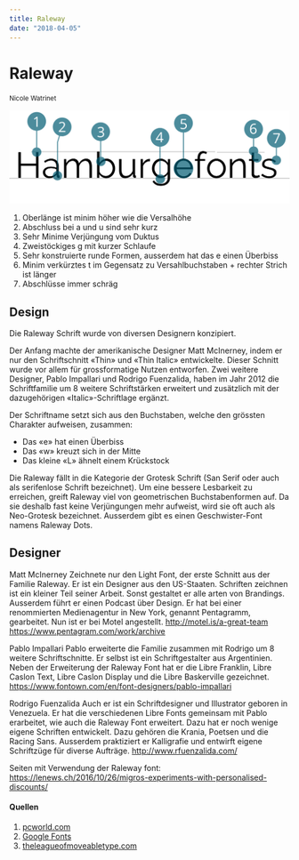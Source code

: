 ```yaml
---
title: Raleway
date: "2018-04-05"
---
```


# Raleway
<small>Nicole Watrinet</small>

<div class="col1to12">

![Raleway](./Raleway.svg)

</div>

1. Oberlänge ist minim höher wie die Versalhöhe
2. Abschluss bei a und u sind sehr kurz
3. Sehr Minime Verjüngung vom Duktus
4. Zweistöckiges g mit kurzer Schlaufe
5. Sehr konstruierte runde Formen, ausserdem hat das e einen Überbiss
6. Minim verkürztes t im Gegensatz zu Versahlbuchstaben + rechter Strich ist länger
7. Abschlüsse immer schräg


## Design
Die Raleway Schrift wurde von diversen Designern konzipiert.

Der Anfang machte der amerikanische Designer Matt McInerney, indem er nur den Schriftschnitt «Thin» und «Thin Italic» entwickelte. Dieser Schnitt wurde vor allem für grossformatige Nutzen entworfen. Zwei weitere Designer, Pablo Impallari und Rodrigo Fuenzalida, haben im Jahr 2012 die Schriftfamilie um 8 weitere Schriftstärken erweitert und zusätzlich mit der dazugehörigen «Italic»-Schriftlage ergänzt.

Der Schriftname setzt sich aus den Buchstaben, welche den grössten Charakter aufweisen, zusammen:
* Das «e» hat einen Überbiss
* Das «w» kreuzt sich in der Mitte
* Das kleine «L» ähnelt einem Krückstock

Die Raleway fällt in die Kategorie der Grotesk Schrift (San Serif oder auch als serifenlose Schrift bezeichnet). Um eine bessere Lesbarkeit zu erreichen, greift Raleway viel von geometrischen Buchstabenformen auf. Da sie deshalb fast keine Verjüngungen mehr aufweist, wird sie oft auch als Neo-Grotesk bezeichnet.
Ausserdem gibt es einen Geschwister-Font namens Raleway Dots.

## Designer
Matt McInerney
Zeichnete nur den Light Font, der erste Schnitt aus der Familie Raleway.
Er ist ein Designer aus den  US-Staaten. Schriften zeichnen ist ein kleiner Teil seiner Arbeit. Sonst gestaltet er alle arten von Brandings. Ausserdem führt er einen Podcast über Design.
Er hat bei einer renommierten Medienagentur in New York, genannt Pentagramm, gearbeitet. Nun ist er bei Motel angestellt.
http://motel.is/a-great-team
https://www.pentagram.com/work/archive

Pablo Impallari
Pablo erweiterte die Familie zusammen mit Rodrigo um 8 weitere Schriftschnitte.  Er selbst ist ein Schriftgestalter aus Argentinien.
Neben der Erweiterung der Raleway Font hat er die Libre Franklin, Libre Caslon Text, Libre Caslon Display und die Libre Baskerville gezeichnet.
https://www.fontown.com/en/font-designers/pablo-impallari


Rodrigo Fuenzalida
Auch er ist ein Schriftdesigner und Illustrator geboren in Venezuela. Er hat die verschiedenen Libre Fonts gemeinsam mit Pablo erarbeitet, wie auch die Raleway Font erweitert. Dazu hat er noch wenige eigene Schriften entwickelt. Dazu gehören die Krania, Poetsen und die Racing Sans. Ausserdem praktiziert er Kalligrafie und entwirft eigene Schriftzüge für diverse Aufträge. 
http://www.rfuenzalida.com/

Seiten mit Verwendung der Raleway font:
https://lenews.ch/2016/10/26/migros-experiments-with-personalised-discounts/ 


#### Quellen
1. [pcworld.com](https://www.pcworld.com/article/232420/raleway.html)
2. [Google Fonts](https://fonts.google.com/specimen/Raleway)
3. [theleagueofmoveabletype.com](https://www.theleagueofmoveabletype.com/raleway)
